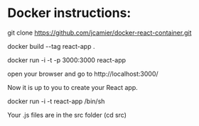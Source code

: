 # Docker instructions:
git clone https://github.com/jcamier/docker-react-container.git 

docker build --tag react-app .

docker run -i -t -p 3000:3000 react-app

open your browser and go to http://localhost:3000/

Now it is up to you to create your React app. 

docker run -i -t react-app /bin/sh

Your .js files are in the src folder (cd src)